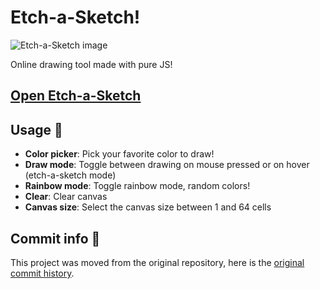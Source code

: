 # Etch-a-Sketch!
![Etch-a-Sketch image](https://i.imgur.com/38py6kz.png)

Online drawing tool made with pure JS!

## [Open Etch-a-Sketch](https://alesbe.github.io/etch-a-sketch/)

## Usage 🎨
- **Color picker**: Pick your favorite color to draw!
- **Draw mode**: Toggle between drawing on mouse pressed or on hover (etch-a-sketch mode)
- **Rainbow mode**: Toggle rainbow mode, random colors!
- **Clear**: Clear canvas
- **Canvas size**: Select the canvas size between 1 and 64 cells

## Commit info 📜
This project was moved from the original repository, here is the [original commit history](https://github.com/alesbe/the-odin-project/commits/main).